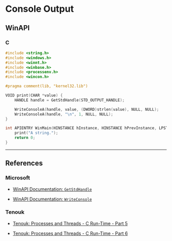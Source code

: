 # Console Output

## WinAPI

### C

```c
#include <string.h>
#include <windows.h>
#include <winnt.h>
#include <winbase.h>
#include <processenv.h>
#include <wincon.h>

#pragma comment(lib, "kernel32.lib")

VOID print(CHAR *value) {
	HANDLE handle = GetStdHandle(STD_OUTPUT_HANDLE);

	WriteConsoleA(handle, value, (DWORD)strlen(value), NULL, NULL);
	WriteConsoleA(handle, "\n", 1, NULL, NULL);
}

int APIENTRY WinMain(HINSTANCE hInstance, HINSTANCE hPrevInstance, LPSTR lpCmdLine, int nCmdShow) {
	print("A string.");
	return 0;
}
```

---
## References

### Microsoft

- [WinAPI Documentation: `GetStdHandle`](https://learn.microsoft.com/en-us/windows/console/getstdhandle)

- [WinAPI Documentation: `WriteConsole`](https://learn.microsoft.com/en-us/windows/console/writeconsole)

### Tenouk

- [Tenouk: Processes and Threads - C Run-Time - Part 5](https://www.tenouk.com/ModuleS1.html)

- [Tenouk: Processes and Threads - C Run-Time - Part 6](https://www.tenouk.com/ModuleS2.html)